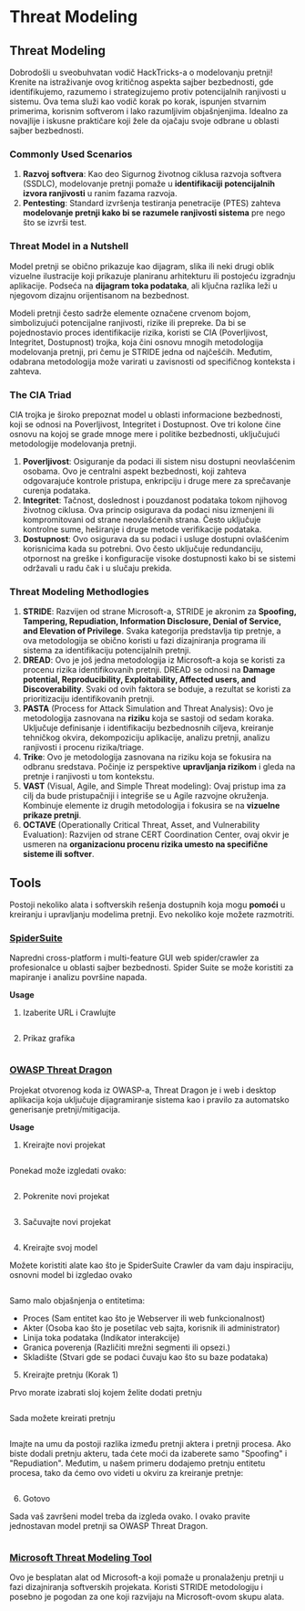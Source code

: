 # Threat Modeling


## Threat Modeling

Dobrodošli u sveobuhvatan vodič HackTricks-a o modelovanju pretnji! Krenite na istraživanje ovog kritičnog aspekta sajber bezbednosti, gde identifikujemo, razumemo i strategizujemo protiv potencijalnih ranjivosti u sistemu. Ova tema služi kao vodič korak po korak, ispunjen stvarnim primerima, korisnim softverom i lako razumljivim objašnjenjima. Idealno za novajlije i iskusne praktičare koji žele da ojačaju svoje odbrane u oblasti sajber bezbednosti.

### Commonly Used Scenarios

1. **Razvoj softvera**: Kao deo Sigurnog životnog ciklusa razvoja softvera (SSDLC), modelovanje pretnji pomaže u **identifikaciji potencijalnih izvora ranjivosti** u ranim fazama razvoja.
2. **Pentesting**: Standard izvršenja testiranja penetracije (PTES) zahteva **modelovanje pretnji kako bi se razumele ranjivosti sistema** pre nego što se izvrši test.

### Threat Model in a Nutshell

Model pretnji se obično prikazuje kao dijagram, slika ili neki drugi oblik vizuelne ilustracije koji prikazuje planiranu arhitekturu ili postojeću izgradnju aplikacije. Podseća na **dijagram toka podataka**, ali ključna razlika leži u njegovom dizajnu orijentisanom na bezbednost.

Modeli pretnji često sadrže elemente označene crvenom bojom, simbolizujući potencijalne ranjivosti, rizike ili prepreke. Da bi se pojednostavio proces identifikacije rizika, koristi se CIA (Poverljivost, Integritet, Dostupnost) trojka, koja čini osnovu mnogih metodologija modelovanja pretnji, pri čemu je STRIDE jedna od najčešćih. Međutim, odabrana metodologija može varirati u zavisnosti od specifičnog konteksta i zahteva.

### The CIA Triad

CIA trojka je široko prepoznat model u oblasti informacione bezbednosti, koji se odnosi na Poverljivost, Integritet i Dostupnost. Ove tri kolone čine osnovu na kojoj se grade mnoge mere i politike bezbednosti, uključujući metodologije modelovanja pretnji.

1. **Poverljivost**: Osiguranje da podaci ili sistem nisu dostupni neovlašćenim osobama. Ovo je centralni aspekt bezbednosti, koji zahteva odgovarajuće kontrole pristupa, enkripciju i druge mere za sprečavanje curenja podataka.
2. **Integritet**: Tačnost, doslednost i pouzdanost podataka tokom njihovog životnog ciklusa. Ova princip osigurava da podaci nisu izmenjeni ili kompromitovani od strane neovlašćenih strana. Često uključuje kontrolne sume, heširanje i druge metode verifikacije podataka.
3. **Dostupnost**: Ovo osigurava da su podaci i usluge dostupni ovlašćenim korisnicima kada su potrebni. Ovo često uključuje redundanciju, otpornost na greške i konfiguracije visoke dostupnosti kako bi se sistemi održavali u radu čak i u slučaju prekida.

### Threat Modeling Methodlogies

1. **STRIDE**: Razvijen od strane Microsoft-a, STRIDE je akronim za **Spoofing, Tampering, Repudiation, Information Disclosure, Denial of Service, and Elevation of Privilege**. Svaka kategorija predstavlja tip pretnje, a ova metodologija se obično koristi u fazi dizajniranja programa ili sistema za identifikaciju potencijalnih pretnji.
2. **DREAD**: Ovo je još jedna metodologija iz Microsoft-a koja se koristi za procenu rizika identifikovanih pretnji. DREAD se odnosi na **Damage potential, Reproducibility, Exploitability, Affected users, and Discoverability**. Svaki od ovih faktora se boduje, a rezultat se koristi za prioritizaciju identifikovanih pretnji.
3. **PASTA** (Process for Attack Simulation and Threat Analysis): Ovo je metodologija zasnovana na **riziku** koja se sastoji od sedam koraka. Uključuje definisanje i identifikaciju bezbednosnih ciljeva, kreiranje tehničkog okvira, dekompoziciju aplikacije, analizu pretnji, analizu ranjivosti i procenu rizika/triage.
4. **Trike**: Ovo je metodologija zasnovana na riziku koja se fokusira na odbranu sredstava. Počinje iz perspektive **upravljanja rizikom** i gleda na pretnje i ranjivosti u tom kontekstu.
5. **VAST** (Visual, Agile, and Simple Threat modeling): Ovaj pristup ima za cilj da bude pristupačniji i integriše se u Agile razvojne okruženja. Kombinuje elemente iz drugih metodologija i fokusira se na **vizuelne prikaze pretnji**.
6. **OCTAVE** (Operationally Critical Threat, Asset, and Vulnerability Evaluation): Razvijen od strane CERT Coordination Center, ovaj okvir je usmeren na **organizacionu procenu rizika umesto na specifične sisteme ili softver**.

## Tools

Postoji nekoliko alata i softverskih rešenja dostupnih koja mogu **pomoći** u kreiranju i upravljanju modelima pretnji. Evo nekoliko koje možete razmotriti.

### [SpiderSuite](https://github.com/3nock/SpiderSuite)

Napredni cross-platform i multi-feature GUI web spider/crawler za profesionalce u oblasti sajber bezbednosti. Spider Suite se može koristiti za mapiranje i analizu površine napada.

**Usage**

1. Izaberite URL i Crawlujte

<figure><img src="../.gitbook/assets/threatmodel_spidersuite_1.png" alt=""><figcaption></figcaption></figure>

2. Prikaz grafika

<figure><img src="../.gitbook/assets/threatmodel_spidersuite_2.png" alt=""><figcaption></figcaption></figure>

### [OWASP Threat Dragon](https://github.com/OWASP/threat-dragon/releases)

Projekat otvorenog koda iz OWASP-a, Threat Dragon je i web i desktop aplikacija koja uključuje dijagramiranje sistema kao i pravilo za automatsko generisanje pretnji/mitigacija.

**Usage**

1. Kreirajte novi projekat

<figure><img src="../.gitbook/assets/create_new_project_1.jpg" alt=""><figcaption></figcaption></figure>

Ponekad može izgledati ovako:

<figure><img src="../.gitbook/assets/1_threatmodel_create_project.jpg" alt=""><figcaption></figcaption></figure>

2. Pokrenite novi projekat

<figure><img src="../.gitbook/assets/launch_new_project_2.jpg" alt=""><figcaption></figcaption></figure>

3. Sačuvajte novi projekat

<figure><img src="../.gitbook/assets/save_new_project.jpg" alt=""><figcaption></figcaption></figure>

4. Kreirajte svoj model

Možete koristiti alate kao što je SpiderSuite Crawler da vam daju inspiraciju, osnovni model bi izgledao ovako

<figure><img src="../.gitbook/assets/0_basic_threat_model.jpg" alt=""><figcaption></figcaption></figure>

Samo malo objašnjenja o entitetima:

* Proces (Sam entitet kao što je Webserver ili web funkcionalnost)
* Akter (Osoba kao što je posetilac veb sajta, korisnik ili administrator)
* Linija toka podataka (Indikator interakcije)
* Granica poverenja (Različiti mrežni segmenti ili opsezi.)
* Skladište (Stvari gde se podaci čuvaju kao što su baze podataka)

5. Kreirajte pretnju (Korak 1)

Prvo morate izabrati sloj kojem želite dodati pretnju

<figure><img src="../.gitbook/assets/3_threatmodel_chose-threat-layer.jpg" alt=""><figcaption></figcaption></figure>

Sada možete kreirati pretnju

<figure><img src="../.gitbook/assets/4_threatmodel_create-threat.jpg" alt=""><figcaption></figcaption></figure>

Imajte na umu da postoji razlika između pretnji aktera i pretnji procesa. Ako biste dodali pretnju akteru, tada ćete moći da izaberete samo "Spoofing" i "Repudiation". Međutim, u našem primeru dodajemo pretnju entitetu procesa, tako da ćemo ovo videti u okviru za kreiranje pretnje:

<figure><img src="../.gitbook/assets/2_threatmodel_type-option.jpg" alt=""><figcaption></figcaption></figure>

6. Gotovo

Sada vaš završeni model treba da izgleda ovako. I ovako pravite jednostavan model pretnji sa OWASP Threat Dragon.

<figure><img src="../.gitbook/assets/threat_model_finished.jpg" alt=""><figcaption></figcaption></figure>

### [Microsoft Threat Modeling Tool](https://aka.ms/threatmodelingtool)

Ovo je besplatan alat od Microsoft-a koji pomaže u pronalaženju pretnji u fazi dizajniranja softverskih projekata. Koristi STRIDE metodologiju i posebno je pogodan za one koji razvijaju na Microsoft-ovom skupu alata.
